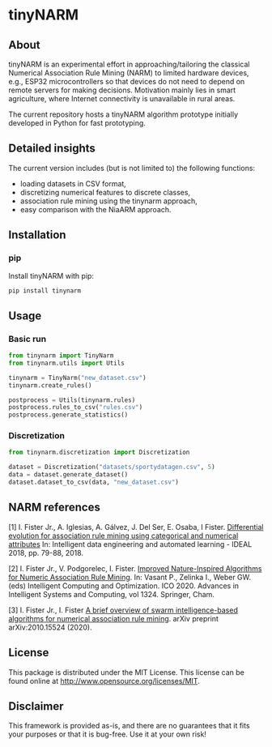 # tinyNARM

## About

tinyNARM is an experimental effort in approaching/tailoring the classical Numerical Association Rule Mining (NARM) to limited hardware devices, e.g., ESP32 microcontrollers so that devices do not need to depend on remote servers for making decisions. Motivation mainly lies in smart agriculture, where Internet connectivity is unavailable in rural areas.

The current repository hosts a tinyNARM algorithm prototype initially developed in Python for fast prototyping.

## Detailed insights
The current version includes (but is not limited to) the following functions:

- loading datasets in CSV format,
- discretizing numerical features to discrete classes,
- association rule mining using the tinynarm approach,
- easy comparison with the NiaARM approach.

## Installation

### pip

Install tinyNARM with pip:

```sh
pip install tinynarm
```

## Usage

### Basic run

```python
from tinynarm import TinyNarm
from tinynarm.utils import Utils

tinynarm = TinyNarm("new_dataset.csv")
tinynarm.create_rules()

postprocess = Utils(tinynarm.rules)
postprocess.rules_to_csv("rules.csv")
postprocess.generate_statistics()
```

### Discretization

```python
from tinynarm.discretization import Discretization

dataset = Discretization("datasets/sportydatagen.csv", 5)
data = dataset.generate_dataset()
dataset.dataset_to_csv(data, "new_dataset.csv")
```

## NARM references

[1] I. Fister Jr., A. Iglesias, A. Gálvez, J. Del Ser, E. Osaba, I Fister. [Differential evolution for association rule mining using categorical and numerical attributes](http://www.iztok-jr-fister.eu/static/publications/231.pdf) In: Intelligent data engineering and automated learning - IDEAL 2018, pp. 79-88, 2018.

[2] I. Fister Jr., V. Podgorelec, I. Fister. [Improved Nature-Inspired Algorithms for Numeric Association Rule Mining](https://link.springer.com/chapter/10.1007/978-3-030-68154-8_19). In: Vasant P., Zelinka I., Weber GW. (eds) Intelligent Computing and Optimization. ICO 2020. Advances in Intelligent Systems and Computing, vol 1324. Springer, Cham.

[3] I. Fister Jr., I. Fister [A brief overview of swarm intelligence-based algorithms for numerical association rule mining](https://arxiv.org/abs/2010.15524). arXiv preprint arXiv:2010.15524 (2020).

## License

This package is distributed under the MIT License. This license can be found online at <http://www.opensource.org/licenses/MIT>.

## Disclaimer

This framework is provided as-is, and there are no guarantees that it fits your purposes or that it is bug-free. Use it at your own risk!
